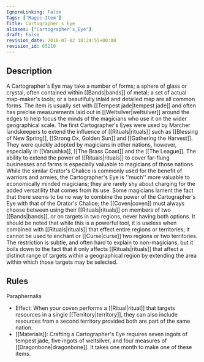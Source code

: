 ```yaml
---
IgnoreLinking: False
Tags: ['Magic-Item']
Title: Cartographer_s Eye
aliases: ["Cartographer's_Eye"]
draft: False
revision_date: 2018-07-02 10:24:55+00:00
revision_id: 65210
---
```


## Description
A Cartographer's Eye may take a number of forms; a sphere of glass or crystal, often contained within [[Bands|bands]] of metal; a set of actual map-maker's tools; or a beautifully inlaid and detailed map are all common forms. The item is usually set with [[Tempest jade|tempest jade]] and often has precise measurements laid out in [[Weltsilver|weltsilver]] around the edges to help focus the minds of the magicians who use it on the wider geographical scale.
The first Cartographer's Eyes were used by Marcher landskeepers to extend the influence of [[Rituals|rituals]] such as [[Blessing of New Spring]], [[Strong Ox, Golden Sun]] and [[Gathering the Harvest]]. They were quickly adopted by magicians in other nations, however, especially in [[Varushka]], [[The Brass Coast]] and the [[The League]]. The ability to extend the power of [[Rituals|rituals]] to cover far-flung businesses and farms is especially valuable to magicians of those nations. While the similar Orator's Chalice is commonly used for the benefit of warriors and armies, the Cartographer's Eye is ''much'' more valuable to economically minded magicians; they are rarely shy about charging for the added versatility that comes from its use. Some magicians lament the fact that there seems to be no way to combine the power of the Cartographer's Eye with that of the Orator's Chalice; the [[Coven|coven]] must always choose between using their [[Rituals|rituals]] on members of two [[Bands|bands]], or on targets in two regions, never having both options.
It should be noted that while this is a powerful tool, it is useless when combined with [[Rituals|rituals]] that effect entire regions or territories; it cannot be used to enchant or [[Curse|curse]] two regions or two territories. The restriction is subtle, and often hard to explain to non-magicians, but it boils down to the fact that it only affects [[Rituals|rituals]] that affect a distinct range of targets within a geographical region by extending the area within which those targets may be selected.
## Rules
Paraphernalia
* Effect: When your coven performs a [[Ritual|ritual]] that targets resources in a single [[Territory|territory]], they can also include resources from a second territory provided both are part of the same nation.
* [[Materials]]: Crafting a Cartographer's Eye requires seven ingots of tempest jade, five ingots of weltsilver, and four measures of [[Dragonbone|dragonbone]]. It takes one month to make one of these items.